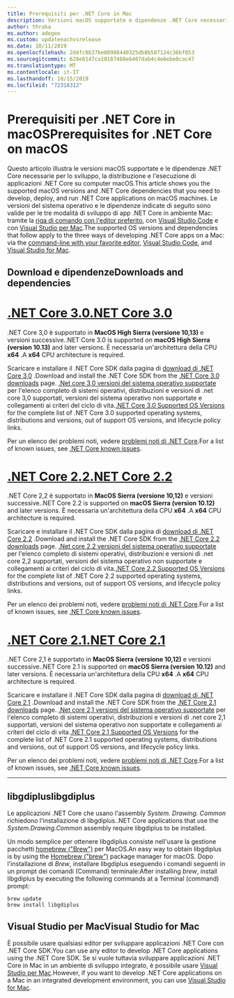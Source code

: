 ```yaml
---
title: Prerequisiti per .NET Core in Mac
description: Versioni macOS supportate e dipendenze .NET Core necessarie per lo sviluppo, la distribuzione e l'esecuzione di applicazioni .NET Core su computer macOS.
author: thraka
ms.author: adegeo
ms.custom: updateeachvsrelease
ms.date: 10/11/2019
ms.openlocfilehash: 2d4fc0b37be08988440325db8b507124c36bf053
ms.sourcegitcommit: 628e8147ca10187488e6407dab4c4e6ebe0cac47
ms.translationtype: MT
ms.contentlocale: it-IT
ms.lasthandoff: 10/15/2019
ms.locfileid: "72318312"
---
```

# <a name="prerequisites-for-net-core-on-macos"></a><span data-ttu-id="395eb-103">Prerequisiti per .NET Core in macOS</span><span class="sxs-lookup"><span data-stu-id="395eb-103">Prerequisites for .NET Core on macOS</span></span>

<span data-ttu-id="395eb-104">Questo articolo illustra le versioni macOS supportate e le dipendenze .NET Core necessarie per lo sviluppo, la distribuzione e l'esecuzione di applicazioni .NET Core su computer macOS.</span><span class="sxs-lookup"><span data-stu-id="395eb-104">This article shows you the supported macOS versions and .NET Core dependencies that you need to develop, deploy, and run .NET Core applications on macOS machines.</span></span> <span data-ttu-id="395eb-105">Le versioni del sistema operativo e le dipendenze indicate di seguito sono valide per le tre modalità di sviluppo di app .NET Core in ambiente Mac: tramite la [riga di comando con l'editor preferito](tutorials/using-with-xplat-cli.md), con [Visual Studio Code](https://code.visualstudio.com/) e con [Visual Studio per Mac](https://visualstudio.microsoft.com/vs/mac/?utm_medium=microsoft&utm_source=docs.microsoft.com&utm_campaign=inline+link).</span><span class="sxs-lookup"><span data-stu-id="395eb-105">The supported OS versions and dependencies that follow apply to the three ways of developing .NET Core apps on a Mac: via the [command-line with your favorite editor](tutorials/using-with-xplat-cli.md), [Visual Studio Code](https://code.visualstudio.com/), and [Visual Studio for Mac](https://visualstudio.microsoft.com/vs/mac/?utm_medium=microsoft&utm_source=docs.microsoft.com&utm_campaign=inline+link).</span></span>

## <a name="downloads-and-dependencies"></a><span data-ttu-id="395eb-106">Download e dipendenze</span><span class="sxs-lookup"><span data-stu-id="395eb-106">Downloads and dependencies</span></span>

<!-- markdownlint-disable MD025 -->

# <a name="net-core-30tabnetcore30"></a>[<span data-ttu-id="395eb-107">.NET Core 3.0</span><span class="sxs-lookup"><span data-stu-id="395eb-107">.NET Core 3.0</span></span>](#tab/netcore30)

<span data-ttu-id="395eb-108">.NET Core 3,0 è supportato in **MacOS High Sierra (versione 10,13)** e versioni successive.</span><span class="sxs-lookup"><span data-stu-id="395eb-108">.NET Core 3.0 is supported on **macOS High Sierra (version 10.13)** and later versions.</span></span> <span data-ttu-id="395eb-109">È necessaria un'architettura della CPU **x64** .</span><span class="sxs-lookup"><span data-stu-id="395eb-109">A **x64** CPU architecture is required.</span></span>

<span data-ttu-id="395eb-110">Scaricare e installare il .NET Core SDK dalla pagina di [download di .NET Core 3,0](https://dotnet.microsoft.com/download/dotnet-core/3.0) .</span><span class="sxs-lookup"><span data-stu-id="395eb-110">Download and install the .NET Core SDK from the [.NET Core 3.0 downloads](https://dotnet.microsoft.com/download/dotnet-core/3.0) page.</span></span> <span data-ttu-id="395eb-111">[.Net core 3,0 versioni del sistema operativo supportate](https://github.com/dotnet/core/blob/master/release-notes/3.0/3.0-supported-os.md) per l'elenco completo di sistemi operativi, distribuzioni e versioni di .net core 3,0 supportati, versioni del sistema operativo non supportate e collegamenti ai criteri del ciclo di vita.</span><span class="sxs-lookup"><span data-stu-id="395eb-111">[.NET Core 3.0 Supported OS Versions](https://github.com/dotnet/core/blob/master/release-notes/3.0/3.0-supported-os.md) for the complete list of .NET Core 3.0 supported operating systems, distributions and versions, out of support OS versions, and lifecycle policy links.</span></span>

<span data-ttu-id="395eb-112">Per un elenco dei problemi noti, vedere [problemi noti di .NET Core](https://github.com/dotnet/core/blob/master/release-notes/3.0/3.0-known-issues.md).</span><span class="sxs-lookup"><span data-stu-id="395eb-112">For a list of known issues, see [.NET Core known issues](https://github.com/dotnet/core/blob/master/release-notes/3.0/3.0-known-issues.md).</span></span>

# <a name="net-core-22tabnetcore22"></a>[<span data-ttu-id="395eb-113">.NET Core 2.2</span><span class="sxs-lookup"><span data-stu-id="395eb-113">.NET Core 2.2</span></span>](#tab/netcore22)

<span data-ttu-id="395eb-114">.NET Core 2,2 è supportato in **MacOS Sierra (versione 10,12)** e versioni successive.</span><span class="sxs-lookup"><span data-stu-id="395eb-114">.NET Core 2.2 is supported on **macOS Sierra (version 10.12)** and later versions.</span></span> <span data-ttu-id="395eb-115">È necessaria un'architettura della CPU **x64** .</span><span class="sxs-lookup"><span data-stu-id="395eb-115">A **x64** CPU architecture is required.</span></span>

<span data-ttu-id="395eb-116">Scaricare e installare il .NET Core SDK dalla pagina di [download di .NET Core 2,2](https://dotnet.microsoft.com/download/dotnet-core/2.2) .</span><span class="sxs-lookup"><span data-stu-id="395eb-116">Download and install the .NET Core SDK from the [.NET Core 2.2 downloads](https://dotnet.microsoft.com/download/dotnet-core/2.2) page.</span></span> <span data-ttu-id="395eb-117">[.Net core 2,2 versioni del sistema operativo supportate](https://github.com/dotnet/core/blob/master/release-notes/2.2/2.2-supported-os.md) per l'elenco completo di sistemi operativi, distribuzioni e versioni di .net core 2,2 supportati, versioni del sistema operativo non supportate e collegamenti ai criteri del ciclo di vita.</span><span class="sxs-lookup"><span data-stu-id="395eb-117">[.NET Core 2.2 Supported OS Versions](https://github.com/dotnet/core/blob/master/release-notes/2.2/2.2-supported-os.md) for the complete list of .NET Core 2.2 supported operating systems, distributions and versions, out of support OS versions, and lifecycle policy links.</span></span>

<span data-ttu-id="395eb-118">Per un elenco dei problemi noti, vedere [problemi noti di .NET Core](https://github.com/dotnet/core/blob/master/release-notes/2.2/2.2-known-issues.md).</span><span class="sxs-lookup"><span data-stu-id="395eb-118">For a list of known issues, see [.NET Core known issues](https://github.com/dotnet/core/blob/master/release-notes/2.2/2.2-known-issues.md).</span></span>

# <a name="net-core-21tabnetcore21"></a>[<span data-ttu-id="395eb-119">.NET Core 2.1</span><span class="sxs-lookup"><span data-stu-id="395eb-119">.NET Core 2.1</span></span>](#tab/netcore21)

<span data-ttu-id="395eb-120">.NET Core 2,1 è supportato in **MacOS Sierra (versione 10,12)** e versioni successive.</span><span class="sxs-lookup"><span data-stu-id="395eb-120">.NET Core 2.1 is supported on **macOS Sierra (version 10.12)** and later versions.</span></span> <span data-ttu-id="395eb-121">È necessaria un'architettura della CPU **x64** .</span><span class="sxs-lookup"><span data-stu-id="395eb-121">A **x64** CPU architecture is required.</span></span>

<span data-ttu-id="395eb-122">Scaricare e installare il .NET Core SDK dalla pagina di [download di .NET Core 2,1](https://dotnet.microsoft.com/download/dotnet-core/2.1) .</span><span class="sxs-lookup"><span data-stu-id="395eb-122">Download and install the .NET Core SDK from the [.NET Core 2.1 downloads](https://dotnet.microsoft.com/download/dotnet-core/2.1) page.</span></span> <span data-ttu-id="395eb-123">[.Net core 2,1 versioni del sistema operativo supportate](https://github.com/dotnet/core/blob/master/release-notes/2.1/2.1-supported-os.md) per l'elenco completo di sistemi operativi, distribuzioni e versioni di .net core 2,1 supportati, versioni del sistema operativo non supportate e collegamenti ai criteri del ciclo di vita.</span><span class="sxs-lookup"><span data-stu-id="395eb-123">[.NET Core 2.1 Supported OS Versions](https://github.com/dotnet/core/blob/master/release-notes/2.1/2.1-supported-os.md) for the complete list of .NET Core 2.1 supported operating systems, distributions and versions, out of support OS versions, and lifecycle policy links.</span></span>

<span data-ttu-id="395eb-124">Per un elenco dei problemi noti, vedere [problemi noti di .NET Core](https://github.com/dotnet/core/blob/master/release-notes/2.1/2.1-known-issues.md).</span><span class="sxs-lookup"><span data-stu-id="395eb-124">For a list of known issues, see [.NET Core known issues](https://github.com/dotnet/core/blob/master/release-notes/2.1/2.1-known-issues.md).</span></span>

---

## <a name="libgdiplus"></a><span data-ttu-id="395eb-125">libgdiplus</span><span class="sxs-lookup"><span data-stu-id="395eb-125">libgdiplus</span></span>

<span data-ttu-id="395eb-126">Le applicazioni .NET Core che usano l'assembly *System. Drawing. Common* richiedono l'installazione di libgdiplus.</span><span class="sxs-lookup"><span data-stu-id="395eb-126">.NET Core applications that use the *System.Drawing.Common* assembly require libgdiplus to be installed.</span></span>

<span data-ttu-id="395eb-127">Un modo semplice per ottenere libgdiplus consiste nell'usare la gestione pacchetti [homebrew ("Brew")](https://brew.sh/) per MacOS.</span><span class="sxs-lookup"><span data-stu-id="395eb-127">An easy way to obtain libgdiplus is by using the [Homebrew ("brew")](https://brew.sh/) package manager for macOS.</span></span> <span data-ttu-id="395eb-128">Dopo l'installazione di *Brew*, installare libgdiplus eseguendo i comandi seguenti in un prompt dei comandi (Command) terminale:</span><span class="sxs-lookup"><span data-stu-id="395eb-128">After installing *brew*, install libgdiplus by executing the following commands at a Terminal (command) prompt:</span></span>

```console
brew update
brew install libgdiplus
```

## <a name="visual-studio-for-mac"></a><span data-ttu-id="395eb-129">Visual Studio per Mac</span><span class="sxs-lookup"><span data-stu-id="395eb-129">Visual Studio for Mac</span></span>

<span data-ttu-id="395eb-130">È possibile usare qualsiasi editor per sviluppare applicazioni .NET Core con .NET Core SDK.</span><span class="sxs-lookup"><span data-stu-id="395eb-130">You can use any editor to develop .NET Core applications using the .NET Core SDK.</span></span> <span data-ttu-id="395eb-131">Se si vuole tuttavia sviluppare applicazioni .NET Core in Mac in un ambiente di sviluppo integrato, è possibile usare [Visual Studio per Mac](https://visualstudio.microsoft.com/vs/mac/?utm_medium=microsoft&utm_source=docs.microsoft.com&utm_campaign=inline+link).</span><span class="sxs-lookup"><span data-stu-id="395eb-131">However, if you want to develop .NET Core applications on a Mac in an integrated development environment, you can use [Visual Studio for Mac](https://visualstudio.microsoft.com/vs/mac/?utm_medium=microsoft&utm_source=docs.microsoft.com&utm_campaign=inline+link).</span></span>
